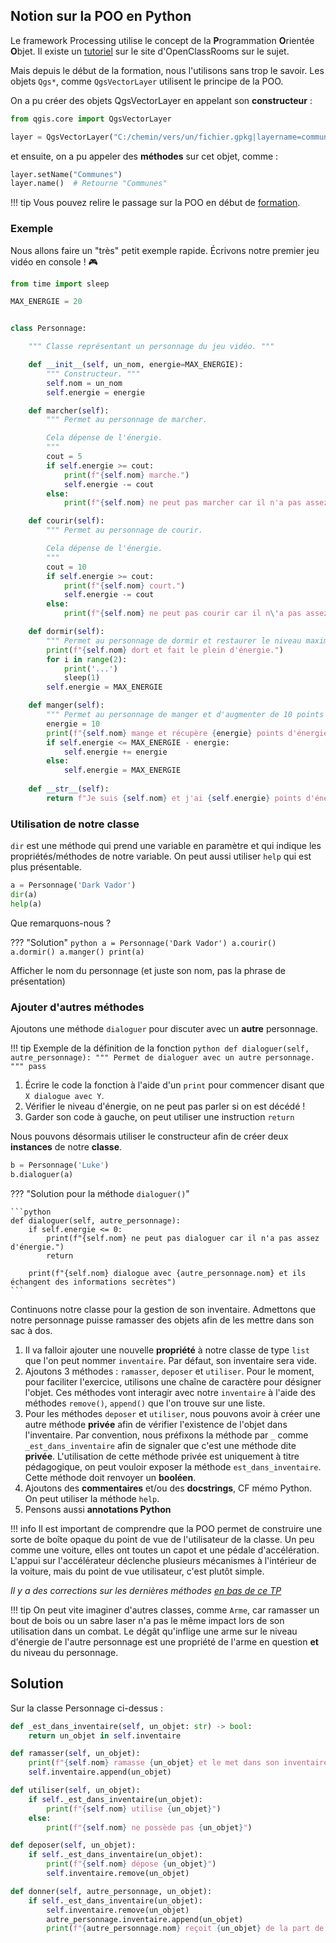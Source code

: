 ## Notion sur la POO en Python

Le framework Processing utilise le concept de la **P**rogrammation **O**rientée **O**bjet. Il existe un
[tutoriel](https://openclassrooms.com/fr/courses/4302126-decouvrez-la-programmation-orientee-objet-avec-python)
sur le site d'OpenClassRooms sur le sujet.

Mais depuis le début de la formation, nous l'utilisons sans trop le savoir. Les objets `Qgs*`, comme
`QgsVectorLayer` utilisent le principe de la POO.

On a pu créer des objets QgsVectorLayer en appelant son **constructeur** :

```python
from qgis.core import QgsVectorLayer

layer = QgsVectorLayer("C:/chemin/vers/un/fichier.gpkg|layername=communes", "communes", "ogr")
```

et ensuite, on a pu appeler des **méthodes** sur cet objet, comme :

```python
layer.setName("Communes")
layer.name()  # Retourne "Communes"
```

!!! tip
    Vous pouvez relire le passage sur la POO en début de [formation](./console.md#rappel-sur-la-poo).

### Exemple

Nous allons faire un "très" petit exemple rapide. Écrivons notre premier jeu vidéo en console ! 🎮

```python
from time import sleep

MAX_ENERGIE = 20


class Personnage:

    """ Classe représentant un personnage du jeu vidéo. """

    def __init__(self, un_nom, energie=MAX_ENERGIE):
        """ Constructeur. """
        self.nom = un_nom
        self.energie = energie

    def marcher(self):
        """ Permet au personnage de marcher.

        Cela dépense de l'énergie.
        """
        cout = 5
        if self.energie >= cout:
            print(f"{self.nom} marche.")
            self.energie -= cout
        else:
            print(f"{self.nom} ne peut pas marcher car il n'a pas assez d'énergie.")

    def courir(self):
        """ Permet au personnage de courir.

        Cela dépense de l'énergie.
        """
        cout = 10
        if self.energie >= cout:
            print(f"{self.nom} court.")
            self.energie -= cout
        else:
            print(f"{self.nom} ne peut pas courir car il n\'a pas assez d\'énergie.")

    def dormir(self):
        """ Permet au personnage de dormir et restaurer le niveau maximum d'énergie."""
        print(f"{self.nom} dort et fait le plein d'énergie.")
        for i in range(2):
            print('...')
            sleep(1)
        self.energie = MAX_ENERGIE

    def manger(self):
        """ Permet au personnage de manger et d'augmenter de 10 points le niveau d'énergie."""
        energie = 10
        print(f"{self.nom} mange et récupère {energie} points d'énergie.")
        if self.energie <= MAX_ENERGIE - energie:
            self.energie += energie
        else:
            self.energie = MAX_ENERGIE
     
    def __str__(self):
        return f"Je suis {self.nom} et j'ai {self.energie} points d'énergie"

```

### Utilisation de notre classe

`dir` est une méthode qui prend une variable en paramètre et qui indique les propriétés/méthodes de notre variable.
On peut aussi utiliser `help` qui est plus présentable.

```python    
a = Personnage('Dark Vador')
dir(a)
help(a)
```

Que remarquons-nous ?

??? "Solution"
    ```python
    a = Personnage('Dark Vador')
    a.courir()
    a.dormir()
    a.manger()
    print(a)
    ```

Afficher le nom du personnage (et juste son nom, pas la phrase de présentation)

### Ajouter d'autres méthodes

Ajoutons une méthode `dialoguer` pour discuter avec un **autre** personnage.

!!! tip Exemple de la définition de la fonction
    ```python
    def dialoguer(self, autre_personnage):
        """ Permet de dialoguer avec un autre personnage. """
        pass
    ```

1. Écrire le code la fonction à l'aide d'un `print` pour commencer disant que `X dialogue avec Y`.
2. Vérifier le niveau d'énergie, on ne peut pas parler si on est décédé !
3. Garder son code à gauche, on peut utiliser une instruction `return`

Nous pouvons désormais utiliser le constructeur afin de créer deux **instances** de notre **classe**.

```python
b = Personnage('Luke')
b.dialoguer(a)
```

??? "Solution pour la méthode `dialoguer()`"

    ```python
    def dialoguer(self, autre_personnage):
        if self.energie <= 0:
            print(f"{self.nom} ne peut pas dialoguer car il n'a pas assez d'énergie.")
            return
        
        print(f"{self.nom} dialogue avec {autre_personnage.nom} et ils échangent des informations secrètes")
    ```

Continuons notre classe pour la gestion de son inventaire. Admettons que notre personnage puisse ramasser des objets
afin de les mettre dans son sac à dos.

1. Il va falloir ajouter une nouvelle **propriété** à notre classe de type `list` que l'on peut nommer `inventaire`. Par
   défaut, son inventaire sera vide.
2. Ajoutons 3 méthodes : `ramasser`, `deposer` et `utiliser`. Pour le moment, pour faciliter l'exercice, utilisons une
   chaîne de caractère pour désigner l'objet. Ces méthodes vont interagir avec notre `inventaire` à l'aide des méthodes
   `remove()`, `append()` que l'on trouve sur une liste.
3. Pour les méthodes `deposer` et `utiliser`, nous pouvons avoir à créer une autre méthode **privée** afin de vérifier
   l'existence de l'objet dans l'inventaire. Par convention, nous préfixons la méthode par `_` comme `_est_dans_inventaire`
   afin de signaler que c'est une méthode dite **privée**. L'utilisation de cette méthode privée est uniquement à titre
   pédagogique, on peut vouloir exposer la méthode `est_dans_inventaire`. Cette méthode doit renvoyer un **booléen**.
4. Ajoutons des **commentaires** et/ou des **docstrings**, CF mémo Python. On peut utiliser la méthode `help`.
5. Pensons aussi **annotations Python**

!!! info
    Il est important de comprendre que la POO permet de construire une sorte de boîte opaque du point de vue de
    l'utilisateur de la classe. Un peu comme une voiture, elles ont toutes un capot et une pédale d'accélération.
    L'appui sur l'accélérateur déclenche plusieurs mécanismes à l'intérieur de la voiture, mais du point de vue
    utilisateur, c'est plutôt simple.

*Il y a des corrections sur les dernières méthodes [en bas de ce TP](./script-processing.md#solution)*

!!! tip
    On peut vite imaginer d'autres classes, comme `Arme`, car ramasser un bout de bois ou un sabre laser n'a pas le même
    impact lors de son utilisation dans un combat. Le dégât qu'inflige une arme sur le niveau d'énergie de l'autre
    personnage est une propriété de l'arme en question **et** du niveau du personnage.

## Solution

Sur la classe Personnage ci-dessus :

```python
def _est_dans_inventaire(self, un_objet: str) -> bool:
    return un_objet in self.inventaire

def ramasser(self, un_objet):
    print(f"{self.nom} ramasse {un_objet} et le met dans son inventaire.")
    self.inventaire.append(un_objet)

def utiliser(self, un_objet):
    if self._est_dans_inventaire(un_objet):
        print(f"{self.nom} utilise {un_objet}")
    else:
        print(f"{self.nom} ne possède pas {un_objet}")

def deposer(self, un_objet):
    if self._est_dans_inventaire(un_objet):
        print(f"{self.nom} dépose {un_objet}")
        self.inventaire.remove(un_objet)

def donner(self, autre_personnage, un_objet):
    if self._est_dans_inventaire(un_objet):
        self.inventaire.remove(un_objet)
        autre_personnage.inventaire.append(un_objet)
        print(f"{autre_personnage.nom} reçoit {un_objet} de la part de {self.nom} et le remercie 👍")
```

